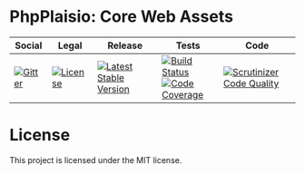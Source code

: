 # PhpPlaisio: Core Web Assets

<table>
<thead>
<tr>
<th>Social</th>
<th>Legal</th>
<th>Release</th>
<th>Tests</th>
<th>Code</th>
</tr>
</thead>
<tbody>
<tr>
<td>
<a href="https://gitter.im/PhpPlaisio/PhpPlaisio"><img src="https://badges.gitter.im/PhpPlaisio/PhpPlaisio.svg" alt="Gitter"/></a>
</td>
<td>
<a href="https://packagist.org/packages/plaisio/web-assets-core"><img src="https://poser.pugx.org/plaisio/web-assets-core/license" alt="License"/></a>
</td>
<td>
<a href="https://packagist.org/packages/plaisio/web-assets-core"><img src="https://poser.pugx.org/plaisio/web-assets-core/v/stable" alt="Latest Stable Version"/></a>
</td>
<td><a href="https://travis-ci.com/PhpPlaisio/web-assets-core"><img src="https://travis-ci.com/PhpPlaisio/web-assets-core.svg?branch=master" alt="Build Status"/></a><br/>
<a href="https://scrutinizer-ci.com/g/PhpPlaisio/web-assets-core/?branch=master"><img src="https://scrutinizer-ci.com/g/PhpPlaisio/web-assets-core/badges/coverage.png?b=master" alt="Code Coverage"/></a><br/>
</td>
<td>
<a href="https://scrutinizer-ci.com/g/PhpPlaisio/web-assets-core/?branch=master"><img src="https://scrutinizer-ci.com/g/PhpPlaisio/web-assets-core/badges/quality-score.png?b=master" alt="Scrutinizer Code Quality"/></a>
</td>
</tr>
</tbody>
</table>

# License

This project is licensed under the MIT license.
